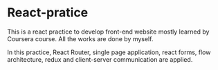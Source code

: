 # React-pratice

This is a react practice to develop front-end website mostly learned by Coursera course. All the works are done by myself.

In this practice, React Router, single page application, react forms, flow architecture, redux and client-server communication are applied. 
